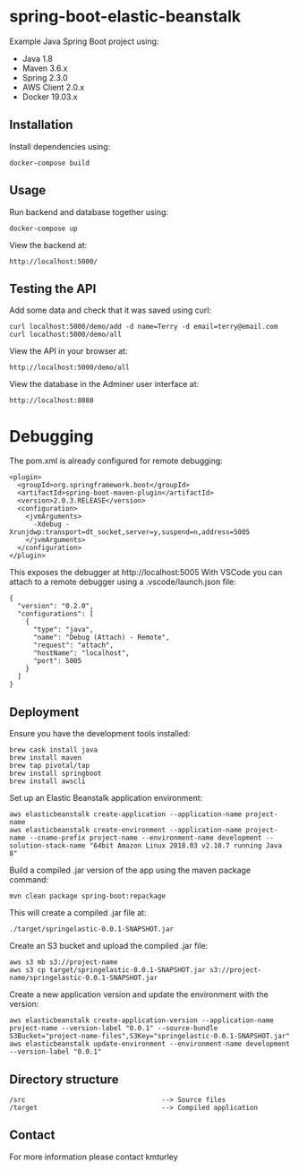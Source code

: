 # spring-boot-elastic-beanstalk

Example Java Spring Boot project using:

* Java 1.8
* Maven 3.6.x
* Spring 2.3.0
* AWS Client 2.0.x
* Docker 19.03.x


## Installation

Install dependencies using:

    docker-compose build


## Usage

Run backend and database together using:

    docker-compose up

View the backend at:

    http://localhost:5000/


## Testing the API

Add some data and check that it was saved using curl:

    curl localhost:5000/demo/add -d name=Terry -d email=terry@email.com
    curl localhost:5000/demo/all

View the API in your browser at:

    http://localhost:5000/demo/all

View the database in the Adminer user interface at:

    http://localhost:8080


# Debugging

The pom.xml is already configured for remote debugging:

    <plugin>
      <groupId>org.springframework.boot</groupId>
      <artifactId>spring-boot-maven-plugin</artifactId>
      <version>2.0.3.RELEASE</version>
      <configuration>
        <jvmArguments>
          -Xdebug -Xrunjdwp:transport=dt_socket,server=y,suspend=n,address=5005
        </jvmArguments>
      </configuration>
    </plugin>

This exposes the debugger at http://localhost:5005
With VSCode you can attach to a remote debugger using a .vscode/launch.json file:

    {
      "version": "0.2.0",
      "configurations": [
        {
          "type": "java",
          "name": "Debug (Attach) - Remote",
          "request": "attach",
          "hostName": "localhost",
          "port": 5005
        }
      ]
    }

## Deployment

Ensure you have the development tools installed:

    brew cask install java
    brew install maven
    brew tap pivotal/tap
    brew install springboot
    brew install awscli

Set up an Elastic Beanstalk application environment:

    aws elasticbeanstalk create-application --application-name project-name
    aws elasticbeanstalk create-environment --application-name project-name --cname-prefix project-name --environment-name development --solution-stack-name "64bit Amazon Linux 2018.03 v2.10.7 running Java 8"

Build a compiled .jar version of the app using the maven package command:

    mvn clean package spring-boot:repackage

This will create a compiled .jar file at: 

    ./target/springelastic-0.0.1-SNAPSHOT.jar

Create an S3 bucket and upload the compiled .jar file:

    aws s3 mb s3://project-name
    aws s3 cp target/springelastic-0.0.1-SNAPSHOT.jar s3://project-name/springelastic-0.0.1-SNAPSHOT.jar

Create a new application version and update the environment with the version:

    aws elasticbeanstalk create-application-version --application-name project-name --version-label "0.0.1" --source-bundle S3Bucket="project-name-files",S3Key="springelastic-0.0.1-SNAPSHOT.jar"
    aws elasticbeanstalk update-environment --environment-name development --version-label "0.0.1"


## Directory structure

    /src                                  --> Source files
    /target                               --> Compiled application


## Contact

For more information please contact kmturley
